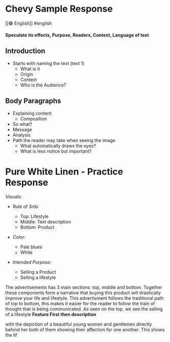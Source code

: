 # Chevy Sample Response 
[[🟣 English]] #english 

**Speculate its effects, Purpose, Readers, Context, Language of text** 

## Introduction 
- Starts with naming the text (text 1) 
	- What is it
	- Origin 
	- Context 
	- Who is the Audience?

## Body Paragraphs 
- Explaining content 
	- Composition 
- So what?
- Message 
- Analysis 
- Path the reader may take when seeing the image 
	- What automatically draws the eyes?
	- What is less notice but important? 

# Pure White Linen - Practice Response 

*Visuals*:
- Rule of 3rds 
	- Top: Lifestyle 
	- Middle: Text description 
	- Bottom: Product 

- *Color*:
	- Pale blues 
	- White 

- *Intended Purpose:*
	- Selling a Product 
	- Selling a lifestyle 

The advertisements has 3 main sections: top, middle and bottom. Together these components form a narrative that buying this product will drastically improve your life and lifestyle. This advertisment follows the traditional path of top to bottom, this makes it easier for the reader to follow the train of thought that is being communicated. As seen on the top, we see the selling of a lifestyle **Feature First then description**

with the depiction of a beautiful young women and gentlemen directly behind her both of them showing their affection for one another. This shows the lif
